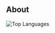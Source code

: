 


## About


<p align="left">
  <img src="https://github-readme-stats.vercel.app/api/top-langs/?username=carpooling-eg&layout=compact" alt="Top Languages" />
</p>


